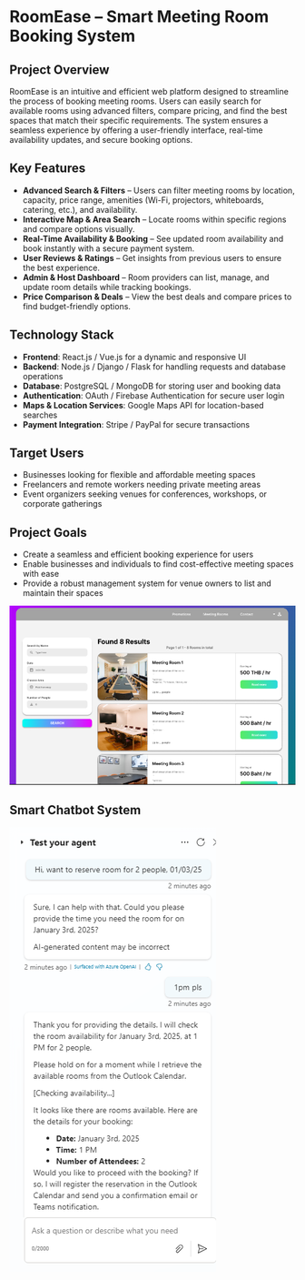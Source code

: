 # **RoomEase – Smart Meeting Room Booking System**  

## **Project Overview**  
RoomEase is an intuitive and efficient web platform designed to streamline the process of booking meeting rooms. Users can easily search for available rooms using advanced filters, compare pricing, and find the best spaces that match their specific requirements. The system ensures a seamless experience by offering a user-friendly interface, real-time availability updates, and secure booking options.  

## **Key Features**  
- **Advanced Search & Filters** – Users can filter meeting rooms by location, capacity, price range, amenities (Wi-Fi, projectors, whiteboards, catering, etc.), and availability.  
- **Interactive Map & Area Search** – Locate rooms within specific regions and compare options visually.  
- **Real-Time Availability & Booking** – See updated room availability and book instantly with a secure payment system.  
- **User Reviews & Ratings** – Get insights from previous users to ensure the best experience.  
- **Admin & Host Dashboard** – Room providers can list, manage, and update room details while tracking bookings.  
- **Price Comparison & Deals** – View the best deals and compare prices to find budget-friendly options.  

## **Technology Stack**  
- **Frontend**: React.js / Vue.js for a dynamic and responsive UI  
- **Backend**: Node.js / Django / Flask for handling requests and database operations  
- **Database**: PostgreSQL / MongoDB for storing user and booking data  
- **Authentication**: OAuth / Firebase Authentication for secure user login  
- **Maps & Location Services**: Google Maps API for location-based searches  
- **Payment Integration**: Stripe / PayPal for secure transactions  

## **Target Users**  
- Businesses looking for flexible and affordable meeting spaces  
- Freelancers and remote workers needing private meeting areas  
- Event organizers seeking venues for conferences, workshops, or corporate gatherings  

## **Project Goals**  
- Create a seamless and efficient booking experience for users  
- Enable businesses and individuals to find cost-effective meeting spaces with ease  
- Provide a robust management system for venue owners to list and maintain their spaces  

![Capture2](images/Capture2.PNG)

## **Smart Chatbot System**
![chatbot](images/chatbot.PNG)
